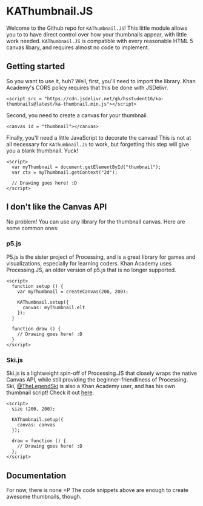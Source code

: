 # KAThumbnail.JS

Welcome to the Github repo for `KAThumbnail.JS`!  This little module allows you to to have direct control over how your thumbnails appear, with little work needed.  `KAThumbnail.JS` is compatible with every reasonable HTML 5 canvas libary, and requires almost no code to implement.

## Getting started

So you want to use it, huh?  Well, first, you'll need to import the library.  Khan Academy's CORS policy requires that this be done with JSDelivr.
```
<script src = "https://cdn.jsdelivr.net/gh/hsstudent16/ka-thumbnails@latest/ka-thumbnail.min.js"></script>
```
Second, you need to create a canvas for your thumbnail.
```
<canvas id = "thumbnail"></canvas>
```
Finally, you'll need a little JavaScript to decorate the canvas!  This is not at all necessary for `KAThumbnail.JS` to work, but forgetting this step will give you a blank thumbnail.  Yuck!
```
<script>
  var myThumbnail = document.getElementById("thumbnail");
  var ctx = myThumbnail.getContext("2d");
  
  // Drawing goes here! :D
</script>
```

## I don't like the Canvas API

No problem!  You can use any library for the thumbnail canvas.  Here are some common ones:

### p5.js

P5.js is the sister project of Processing, and is a great library for games and visualizations, especially for learning coders.  Khan Academy uses Processing.JS, an older version of p5.js that is no longer supported.
```
<script>
  function setup () {
    var myThumbnail = createCanvas(200, 200);
    
    KAThumbnail.setup({
      canvas: myThumbnail.elt
    });
  }
  
  function draw () {
    // Drawing goes here! :D
  }
</script>
```

### Ski.js

Ski.js is a lightweight spin-off of Processing.JS that closely wraps the native Canvas API, while still providing the beginner-friendliness of Processing.  Ski, [@TheLegendSki](https://www.khanacademy.org/profile/thelegendski/) is also a Khan Academy user, and has his own thumbnail script!  Check it out [here](https://github.com/thelegendski/thumbnail.js).
```
<script>
  size (200, 200);
  
  KAThumbnail.setup({
    canvas: canvas
  });
  
  draw = function () {
    // Drawing goes here! :D
  };
</script>
```
## Documentation

For now, there is none =P
The code snippets above are enough to create awesome thumbnails, though.
